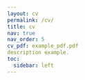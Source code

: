 ```yaml
---
layout: cv
permalink: /cv/
title: cv
nav: true
nav_order: 5
cv_pdf: example_pdf.pdf
description example.
toc:
  sidebar: left
---
```

